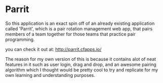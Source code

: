 # Parrit
So this application is an exact spin off of an already existing application called 'Parrit', which is a pair rotation management web app,
that pairs members of a team together for those teams that practice pair programming.

you can check it out at: http://parrit.cfapps.io/

The reason for my own version of this is because it contains alot of neat features in it such as user login, drag and drop, and an awesome
pairing algorithm which I thought would be pretty cool to try and replicate for my own learning and understanding purposes.
